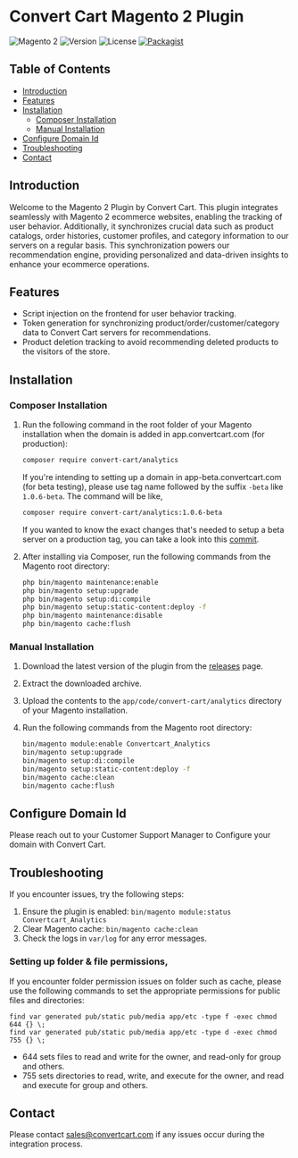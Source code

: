 # Convert Cart Magento 2 Plugin

![Magento 2](https://img.shields.io/badge/Magento-2-brightgreen.svg)
![Version](https://img.shields.io/badge/version-1.0.6-blue.svg)
![License](https://img.shields.io/badge/license-Proprietary-red.svg)
[![Packagist](https://img.shields.io/packagist/v/convert-cart/analytics.svg)](https://packagist.org/packages/convert-cart/analytics)

## Table of Contents

- [Introduction](#introduction)
- [Features](#features)
- [Installation](#installation)
  - [Composer Installation](#composer-installation)
  - [Manual Installation](#manual-installation)
- [Configure Domain Id](#configure-domain-id)
- [Troubleshooting](#troubleshooting)
- [Contact](#contact)

## Introduction

Welcome to the Magento 2 Plugin by Convert Cart. This plugin integrates seamlessly with Magento 2 ecommerce websites, enabling the tracking of user behavior. Additionally, it synchronizes crucial data such as product catalogs, order histories, customer profiles, and category information to our servers on a regular basis. This synchronization powers our recommendation engine, providing personalized and data-driven insights to enhance your ecommerce operations.

## Features

- Script injection on the frontend for user behavior tracking.
- Token generation for synchronizing product/order/customer/category data to Convert Cart servers for recommendations.
- Product deletion tracking to avoid recommending deleted products to the visitors of the store.

## Installation

### Composer Installation

1. Run the following command in the root folder of your Magento installation when the domain is added in app.convertcart.com (for production):

    ```sh
    composer require convert-cart/analytics
    ```

    If you're intending to setting up a domain in app-beta.convertcart.com (for beta testing), please use tag name followed by the suffix `-beta` like `1.0.6-beta`. The command will be like,

    ```sh
    composer require convert-cart/analytics:1.0.6-beta
    ```

    If you wanted to know the exact changes that's needed to setup a beta server on a production tag, you can take a look into this [commit](https://github.com/convert-cart/magento2-plugin/commit/7fcd6766d00aa0c1f9c24365864a5738bc893252).

2. After installing via Composer, run the following commands from the Magento root directory:

    ```sh
    php bin/magento maintenance:enable
    php bin/magento setup:upgrade
    php bin/magento setup:di:compile
    php bin/magento setup:static-content:deploy -f
    php bin/magento maintenance:disable
    php bin/magento cache:flush
    ```

### Manual Installation

1. Download the latest version of the plugin from the [releases](https://github.com/convert-cart/magento2-plugin/releases) page.
2. Extract the downloaded archive.
3. Upload the contents to the `app/code/convert-cart/analytics` directory of your Magento installation.
4. Run the following commands from the Magento root directory:

    ```sh
    bin/magento module:enable Convertcart_Analytics
    bin/magento setup:upgrade
    bin/magento setup:di:compile
    bin/magento setup:static-content:deploy -f
    bin/magento cache:clean
    bin/magento cache:flush
    ```

## Configure Domain Id

Please reach out to your Customer Support Manager to Configure your domain with Convert Cart.

## Troubleshooting

If you encounter issues, try the following steps:

1. Ensure the plugin is enabled: `bin/magento module:status Convertcart_Analytics`
2. Clear Magento cache: `bin/magento cache:clean`
3. Check the logs in `var/log` for any error messages.

### Setting up folder & file permissions,

If you encounter folder permission issues on folder such as cache, please use the following commands to set the appropriate permissions for public files and directories:

    find var generated pub/static pub/media app/etc -type f -exec chmod 644 {} \;
    find var generated pub/static pub/media app/etc -type d -exec chmod 755 {} \;

- 644 sets files to read and write for the owner, and read-only for group and others.
- 755 sets directories to read, write, and execute for the owner, and read and execute for group and others.

## Contact

Please contact [sales@convertcart.com](mailto:sales@convertcart.com) if any issues occur during the integration process.
